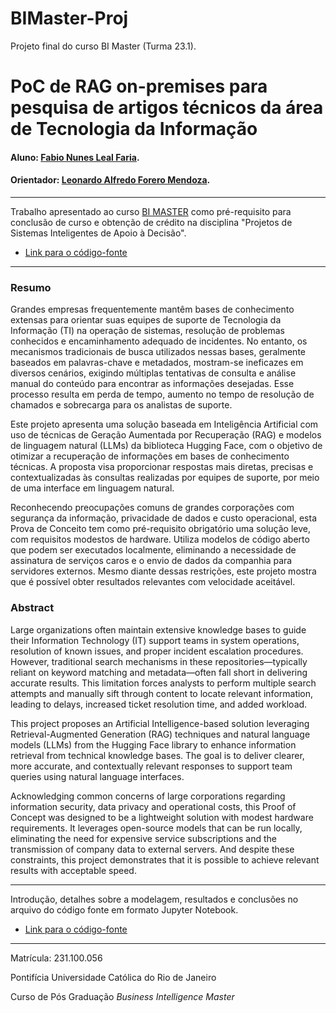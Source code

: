 # BIMaster-Proj
Projeto final do curso BI Master (Turma 23.1).

# PoC de RAG on-premises para pesquisa de artigos técnicos da área de Tecnologia da Informação

#### Aluno: [Fabio Nunes Leal Faria](https://github.com/fabiofaria-git/BIMaster-Proj).
#### Orientador: [Leonardo Alfredo Forero Mendoza](https://github.com/leofome8).

---

Trabalho apresentado ao curso [BI MASTER](https://ica.puc-rio.ai/bi-master) como pré-requisito para conclusão de curso e obtenção de crédito na disciplina "Projetos de Sistemas Inteligentes de Apoio à Decisão".

- [Link para o código-fonte](https://github.com/fabiofaria-git/BIMaster-Proj/blob/main/proj-bimaster-v2%20(Final).ipynb)

---

### Resumo

Grandes empresas frequentemente mantêm bases de conhecimento extensas para orientar suas equipes de suporte de Tecnologia da Informação (TI) na operação de sistemas, resolução de problemas conhecidos e encaminhamento adequado de incidentes. No entanto, os mecanismos tradicionais de busca utilizados nessas bases, geralmente baseados em palavras-chave e metadados, mostram-se ineficazes em diversos cenários, exigindo múltiplas tentativas de consulta e análise manual do conteúdo para encontrar as informações desejadas. Esse processo resulta em perda de tempo, aumento no tempo de resolução de chamados e sobrecarga para os analistas de suporte.

Este projeto apresenta uma solução baseada em Inteligência Artificial com uso de técnicas de Geração Aumentada por Recuperação (RAG) e modelos de linguagem natural (LLMs) da biblioteca Hugging Face, com o objetivo de otimizar a recuperação de informações em bases de conhecimento técnicas. A proposta visa proporcionar respostas mais diretas, precisas e contextualizadas às consultas realizadas por equipes de suporte, por meio de uma interface em linguagem natural.

Reconhecendo preocupações comuns de grandes corporações com segurança da informação, privacidade de dados e custo operacional, esta Prova de Conceito tem como pré-requisito obrigatório uma solução leve, com requisitos modestos de hardware. Utiliza modelos de código aberto que podem ser executados localmente, eliminando a necessidade de assinatura de serviços caros e o envio de dados da companhia para servidores externos. Mesmo diante dessas restrições, este projeto mostra que é possível obter resultados relevantes com velocidade aceitável.

### Abstract

Large organizations often maintain extensive knowledge bases to guide their Information Technology (IT) support teams in system operations, resolution of known issues, and proper incident escalation procedures. However, traditional search mechanisms in these repositories—typically reliant on keyword matching and metadata—often fall short in delivering accurate results. This limitation forces analysts to perform multiple search attempts and manually sift through content to locate relevant information, leading to delays, increased ticket resolution time, and added workload.

This project proposes an Artificial Intelligence-based solution leveraging Retrieval-Augmented Generation (RAG) techniques and natural language models (LLMs) from the Hugging Face library to enhance information retrieval from technical knowledge bases. The goal is to deliver clearer, more accurate, and contextually relevant responses to support team queries using natural language interfaces.

Acknowledging common concerns of large corporations regarding information security, data privacy and operational costs, this Proof of Concept was designed to be a lightweight solution with modest hardware requirements. It leverages open-source models that can be run locally, eliminating the need for expensive service subscriptions and the transmission of company data to external servers. And despite these constraints, this project demonstrates that it is possible to achieve relevant results with acceptable speed.

---

Introdução, detalhes sobre a modelagem, resultados e conclusões no arquivo do código fonte em formato Jupyter Notebook.
- [Link para o código-fonte](https://github.com/fabiofaria-git/BIMaster-Proj/blob/main/proj-bimaster-v2%20(Final).ipynb)

---

Matrícula: 231.100.056

Pontifícia Universidade Católica do Rio de Janeiro

Curso de Pós Graduação *Business Intelligence Master*
